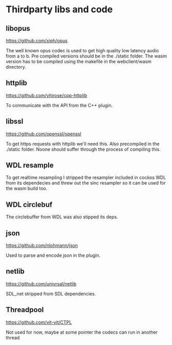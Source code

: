 # Thirdparty libs and code

## libopus
https://github.com/xiph/opus

The well known opus codec is used to get high quality low latency audio from a to b.
Pre compiled versions should be in the ./static folder.
The wasm version has to be compiled using the makefile in the webclient/wasm directory.

## httplib
https://github.com/yhirose/cpp-httplib

To communicate with the API from the C++ plugin.

## libssl
https://github.com/openssl/openssl

To get https requests with httplib we'll need this. Also precompiled in the ./static folder.
Noone should suffer through the process of compiling this.

## WDL resample
To get realtime resampling I stripped the resampler included in cockos WDL from its dependecies and threw out the
sinc resampler so it can be used for the wasm build too.

## WDL circlebuf
The circlebuffer from WDL was also stipped its deps.

## json
https://github.com/nlohmann/json

Used to parse and encode json in the plugin.

## netlib
https://github.com/univrsal/netlib

SDL_net stripped from SDL dependencies.

## Threadpool
https://github.com/vit-vit/CTPL

Not used for now, maybe at some pointer the codecs can run in another thread